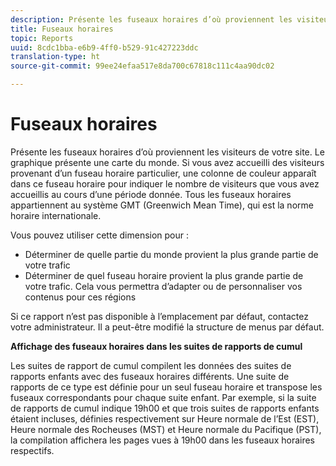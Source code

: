 ```yaml
---
description: Présente les fuseaux horaires d’où proviennent les visiteurs de votre site. Le graphique présente une carte du monde. Si vous avez accueilli des visiteurs provenant d’un fuseau horaire particulier, une colonne de couleur apparaît dans ce fuseau horaire pour indiquer le nombre de visiteurs que vous avez accueillis au cours d’une période donnée. Tous les fuseaux horaires appartiennent au système GMT (Greenwich Mean Time), qui est la norme horaire internationale.
title: Fuseaux horaires
topic: Reports
uuid: 8cdc1bba-e6b9-4ff0-b529-91c427223ddc
translation-type: ht
source-git-commit: 99ee24efaa517e8da700c67818c111c4aa90dc02

---
```



# Fuseaux horaires

Présente les fuseaux horaires d’où proviennent les visiteurs de votre site. Le graphique présente une carte du monde. Si vous avez accueilli des visiteurs provenant d’un fuseau horaire particulier, une colonne de couleur apparaît dans ce fuseau horaire pour indiquer le nombre de visiteurs que vous avez accueillis au cours d’une période donnée. Tous les fuseaux horaires appartiennent au système GMT (Greenwich Mean Time), qui est la norme horaire internationale.

Vous pouvez utiliser cette dimension pour :

* Déterminer de quelle partie du monde provient la plus grande partie de votre trafic
* Déterminer de quel fuseau horaire provient la plus grande partie de votre trafic. Cela vous permettra d’adapter ou de personnaliser vos contenus pour ces régions

Si ce rapport n’est pas disponible à l’emplacement par défaut, contactez votre administrateur. Il a peut-être modifié la structure de menus par défaut.

**Affichage des fuseaux horaires dans les suites de rapports de cumul**

Les suites de rapport de cumul compilent les données des suites de rapports enfants avec des fuseaux horaires différents. Une suite de rapports de ce type est définie pour un seul fuseau horaire et transpose les fuseaux correspondants pour chaque suite enfant. Par exemple, si la suite de rapports de cumul indique 19h00 et que trois suites de rapports enfants étaient incluses, définies respectivement sur Heure normale de l’Est (EST), Heure normale des Rocheuses (MST) et Heure normale du Pacifique (PST), la compilation affichera les pages vues à 19h00 dans les fuseaux horaires respectifs.
